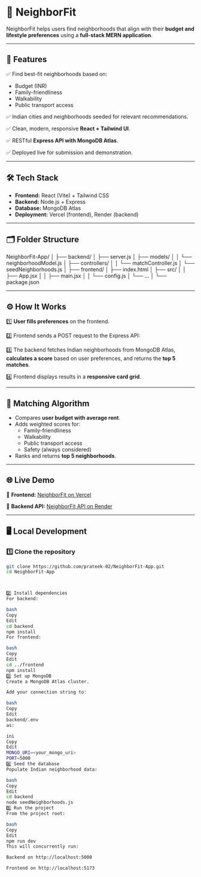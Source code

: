 # 🏡 NeighborFit

NeighborFit helps users find neighborhoods that align with their **budget and lifestyle preferences** using a **full-stack MERN application**.

---

## 🚀 Features

✅ Find best-fit neighborhoods based on:
- Budget (INR)
- Family-friendliness
- Walkability
- Public transport access

✅ Indian cities and neighborhoods seeded for relevant recommendations.

✅ Clean, modern, responsive **React + Tailwind UI**.

✅ RESTful **Express API with MongoDB Atlas**.

✅ Deployed live for submission and demonstration.

---

## 🛠️ Tech Stack

- **Frontend:** React (Vite) + Tailwind CSS
- **Backend:** Node.js + Express
- **Database:** MongoDB Atlas
- **Deployment:** Vercel (frontend), Render (backend)

---

## 🗂️ Folder Structure

NeighborFit-App/
│
├── backend/
│   ├── server.js
│   ├── models/
│   │   └── neighborhoodModel.js
│   ├── controllers/
│   │   └── matchController.js
│   └── seedNeighborhoods.js
│
├── frontend/
│   ├── index.html
│   ├── src/
│   │   ├── App.jsx
│   │   ├── main.jsx
│   │   └── config.js
│   └── ...
│
└── package.json



---

## ⚙️ How It Works

1️⃣ **User fills preferences** on the frontend.

2️⃣ Frontend sends a POST request to the Express API:

3️⃣ The backend fetches Indian neighborhoods from MongoDB Atlas, **calculates a score** based on user preferences, and returns the **top 5 matches**.

4️⃣ Frontend displays results in a **responsive card grid**.

---

## 🧩 Matching Algorithm

- Compares **user budget with average rent**.
- Adds weighted scores for:
  - Family-friendliness
  - Walkability
  - Public transport access
  - Safety (always considered)
- Ranks and returns **top 5 neighborhoods**.

---

## 🌐 Live Demo

🚀 **Frontend:** [NeighborFit on Vercel](https://neighborfit.vercel.app)

🚀 **Backend API:** [NeighborFit API on Render](https://neighborfit-backend.onrender.com)

---

## 🖥️ Local Development

### 1️⃣ Clone the repository
```bash
git clone https://github.com/prateek-02/NeighborFit-App.git
cd NeighborFit-App



2️⃣ Install dependencies
For backend:

bash
Copy
Edit
cd backend
npm install
For frontend:

bash
Copy
Edit
cd ../frontend
npm install
3️⃣ Set up MongoDB
Create a MongoDB Atlas cluster.

Add your connection string to:

bash
Copy
Edit
backend/.env
as:

ini
Copy
Edit
MONGO_URI=<your_mongo_uri>
PORT=5000
4️⃣ Seed the database
Populate Indian neighborhood data:

bash
Copy
Edit
cd backend
node seedNeighborhoods.js
5️⃣ Run the project
From the project root:

bash
Copy
Edit
npm run dev
This will concurrently run:

Backend on http://localhost:5000

Frontend on http://localhost:5173
